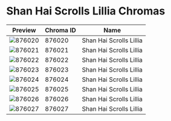 # Shan Hai Scrolls Lillia Chromas



| Preview | Chroma ID | Name |
|---------|-----------|------|
| ![876020](https://raw.communitydragon.org/latest/plugins/rcp-be-lol-game-data/global/default/v1/champion-chroma-images/876/876020.png) | 876020 | Shan Hai Scrolls Lillia |
| ![876021](https://raw.communitydragon.org/latest/plugins/rcp-be-lol-game-data/global/default/v1/champion-chroma-images/876/876021.png) | 876021 | Shan Hai Scrolls Lillia |
| ![876022](https://raw.communitydragon.org/latest/plugins/rcp-be-lol-game-data/global/default/v1/champion-chroma-images/876/876022.png) | 876022 | Shan Hai Scrolls Lillia |
| ![876023](https://raw.communitydragon.org/latest/plugins/rcp-be-lol-game-data/global/default/v1/champion-chroma-images/876/876023.png) | 876023 | Shan Hai Scrolls Lillia |
| ![876024](https://raw.communitydragon.org/latest/plugins/rcp-be-lol-game-data/global/default/v1/champion-chroma-images/876/876024.png) | 876024 | Shan Hai Scrolls Lillia |
| ![876025](https://raw.communitydragon.org/latest/plugins/rcp-be-lol-game-data/global/default/v1/champion-chroma-images/876/876025.png) | 876025 | Shan Hai Scrolls Lillia |
| ![876026](https://raw.communitydragon.org/latest/plugins/rcp-be-lol-game-data/global/default/v1/champion-chroma-images/876/876026.png) | 876026 | Shan Hai Scrolls Lillia |
| ![876027](https://raw.communitydragon.org/latest/plugins/rcp-be-lol-game-data/global/default/v1/champion-chroma-images/876/876027.png) | 876027 | Shan Hai Scrolls Lillia |